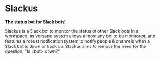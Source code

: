 # Slackus

**The status bot for Slack bots!**

Slackus is a Slack bot to monitor the status of other Slack bots in a workspace. Its versatile system allows almost any bot to be monitored, and features a robust notification system to notify people & channels when a Slack bot is down or back up. Slackus aims to remove the need for the question, "Is \<bot\> down?"